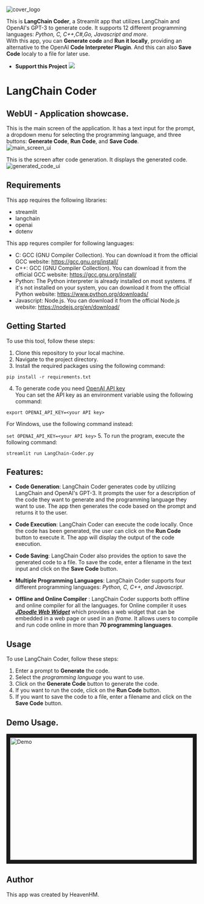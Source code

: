 ![cover_logo](https://github.com/haseeb-heaven/LangChain-CoderAI/blob/master/resources/app_logo.png?raw=true "")

This is **LangChain Coder**, a Streamlit app that utilizes LangChain and OpenAI's GPT-3 to generate code. It supports 12 different programming languages: _Python, C, C++,C#,Go, Javascript and more_. </br>
With this app, you can **Generate code** and **Run it locally**, providing an alternative to the OpenAI **Code Interpreter Plugin**.
And this can also **Save Code** localy to a file for later use.
- **Support this Project** <a href="https://www.buymeacoffee.com/haseebheaven"><img src="https://img.buymeacoffee.com/button-api/?text=Buy me a coffee&emoji=&slug=haseebheaven&button_colour=40DCA5&font_colour=ffffff&font_family=Cookie&outline_colour=000000&coffee_colour=FFDD00" /></a>
# LangChain Coder

## WebUI - Application showcase.
This is the main screen of the application. It has a text input for the prompt, a dropdown menu for selecting the programming language, and three buttons: **Generate Code**, **Run Code**, and **Save Code**.</br>
![main_screen_ui](https://github.com/haseeb-heaven/LangChain-CoderAI/blob/master/resources/main_screen_ui.png?raw=true "")

This is the screen after code generation. It displays the generated code.</br>
![generated_code_ui](https://github.com/haseeb-heaven/LangChain-CoderAI/blob/master/resources/generated_code_ui.png?raw=true "")

## Requirements

This app requires the following libraries:

- streamlit
- langchain
- openai
- dotenv

This app requres compiler for following languages:
- C: GCC (GNU Compiler Collection). You can download it from the official GCC website: https://gcc.gnu.org/install/
- C++: GCC (GNU Compiler Collection). You can download it from the official GCC website: https://gcc.gnu.org/install/
- Python: The Python interpreter is already installed on most systems. If it's not installed on your system, you can download it from the official Python website: https://www.python.org/downloads/
- Javascript: Node.js. You can download it from the official Node.js website: https://nodejs.org/en/download/

## Getting Started

To use this tool, follow these steps:

1. Clone this repository to your local machine.
2. Navigate to the project directory.
3. Install the required packages using the following command: 

```pip install -r requirements.txt```

4. To generate code you need [OpenAI API key](https://platform.openai.com/account/api-keys) </br>
You can set the API key as an environment variable using the following command:

```export OPENAI_API_KEY=<your API key>```

For Windows, use the following command instead:

```set OPENAI_API_KEY=<your API key>```
5. To run the program, execute the following command:

```streamlit run LangChain-Coder.py```

## Features:

- **Code Generation**: LangChain Coder generates code by utilizing LangChain and OpenAI's GPT-3. It prompts the user for a description of the code they want to generate and the programming language they want to use. The app then generates the code based on the prompt and returns it to the user.

- **Code Execution**: LangChain Coder can execute the code locally. Once the code has been generated, the user can click on the **Run Code** button to execute it. The app will display the output of the code execution.

- **Code Saving**: LangChain Coder also provides the option to save the generated code to a file. To save the code, enter a filename in the text input and click on the **Save Code** button.

- **Multiple Programming Languages**: LangChain Coder supports four different programming languages: _Python, C, C++, and Javascript_.

- **Offline and Online Compiler** : LangChain Coder supports both offline and online compiler for all the languages.
for Online compiler it uses [**_JDoodle Web Widget_**](https://www.jdoodle.com/compiler-ide-plugin) which provides a web widget that can be embedded in a web page or used in an _iframe_. It allows users to compile and run code online in more than **70 programming languages**.

## Usage

To use LangChain Coder, follow these steps:

1. Enter a prompt to **Generate** the code.
2. Select the _programming language_ you want to use.
3. Click on the **Generate Code** button to generate the code.
4. If you want to run the code, click on the **Run Code** button.
5. If you want to save the code to a file, enter a filename and click on the **Save Code** button.

## Demo Usage.
<a href="https://drive.google.com/file/d/1nXdmZYL2kZtQLm0k4TIGaUgU8CW_YHZ7/view?usp=sharing" target="_blank">
  <img src="https://github.com/haseeb-heaven/LangChain-CoderAI/blob/master/resources/generated_code_ui.png" alt="Demo" width="480" height="320" border="10" />
</a>


## Author
This app was created by HeavenHM.
